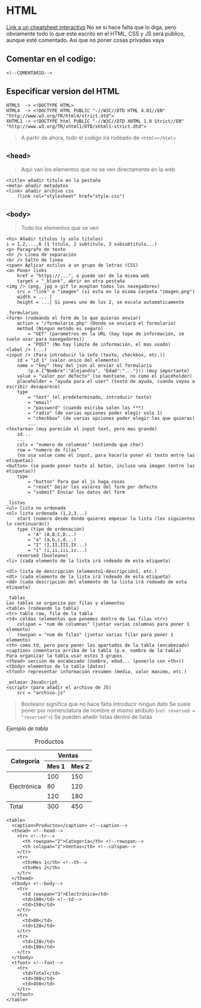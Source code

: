 # HTML

[Link a un cheatsheet interactivo](https://htmlcheatsheet.com/)
No se si hace falta que lo diga, pero obviamente todo lo que este escrito en el HTML, CSS y JS será publico, aunque esté comentado. Asi que no poner cosas privadas vaya

## Comentar en el codigo:

```
<!--COMENTARIO-->
```

## Especificar version del HTML

```
HTML5  -> <!DOCTYPE HTML>
HTML4  -> <!DOCTYPE HTML PUBLIC "-//W3C//DTD HTML 4.01//EN" "http://www.w3.org/TR/html4/strict.dtd">
XHTML1 -> <!DOCTYPE html PUBLIC "-//W3C//DTD XHTML 1.0 Strict//EN" "http://www.w3.org/TR/xhtml1/DTD/xhtml1-strict.dtd">
```

> A partir de ahora, todo el codigo irá rodeado de `<html></html>`

## `<head>`

> Aqui van los elementos que no se ven directamente en la web

```
<title> añadir titulo en la pestaña
<meta> añadir metadatos
<link> añadir archivo css
    (link rel="stylesheet" href="style.css")
```

## `<body>`

> Todo los elementos que se ven

```
<hi> Añadir titulos (y solo titulos)
i = 1,2,...,6 (1 titulo, 2 subtitulo, 3 subsubtitulo...)
<p> Paragrafo de texto
<hr /> Linea de separación
<br /> Salto de linea
<span> Aplicar estilos a un grupo de letras (CSS)
<a> Poner links
    href = "https://...", o puede ser de la misma web
    target = "_blank", abrir en otra pestaña
<img /> (png, jpg o gif lo aceptan todos los navegadores)
    src = "link" o "imagen" (si esta en la misma carpeta "imagen.png")
    width = ... |
    height = ...| Si pones uno de los 2, se escala automaticamente

_formularios_
<form> (rodeando el form de lo que quieras enviar)
    action = "/formulario.php" (Donde se enviará el formulario)
    method (Ningun metodo es seguro)
        = "GET" (parametros en la URL (hay tope de información, se suele usar para navegadores))
        = "POST" (No hay limite de información, el mas usado)
<label /> (...)
<input /> (Para introducir la info (texto, checkbox, etc.))
    id = "id_1" (valor unico del elemento)
    name = "key" (key del json al enviar el formulario
        (p.e.{"Nombre":"Alejandro", "Edad":"..."})) (muy importante)
    value = "valor por defecto" (se mantiene, no como el placeholder)
    placeholder = "ayuda para el user" (texto de ayuda, cuando vayas a escribir desaparece)
    type
        = "text" (el predeterminado, introducir texto)
        = "email"
        = "password" (cuando escriba salen los ***)
        = "radio" (de varias opciones poder elegir solo 1)
        = "checkbox" (de varias opciones poder elegir las que quieras)
        ...
<textarea> (muy parecido al input text, pero mas grande)
    id...
    ...
    cols = "numero de columnas" (entiendo que char)
    row = "numero de filas"
    (no usa value como el input, para hacerlo poner el texto entre las etiquetas)
<button> (se puede poner texto al botón, incluso una imagen (entre las etiquetas))
    type
        = "button" Para que el js haga cosas
        = "reset" Dejar los valores del form por defecto
        = "submit" Enviar los datos del form

_listas_
<ul> lista no ordenada
<ol> lista ordenada (1,2,3...)
    start (numero desde donde quieres empezar la lista (los siguientes lo continuarán))
    type (tipo de ordenación)
        = "A" (A,B,C,D...)
        = "a" (a,b,c,d...)
        = "I" (I,II,III,IV...)
        = "i" (i,ii,iii,iv...)
    reversed (booleano)
<li> (cada elemento de la lista irá rodeado de esta etiqueta)

<dl> lista de descripción (elemento1-descripción1, etc.)
<dt> (cada elemento de la lista irá rodeado de esta etiqueta)
<dd> (cada descripción del elemento de la lista irá rodeado de esta etiqueta)

_tablas_
Las tablas se organiza por filas y elementos
<table> (rodeando la tabla)
<tr> table row, fila de la tabla
<td> celdas (elementos que ponemos dentro de las filas <tr>)
    colspan = "num de columnas" (juntar varias columnas para poner 1 elemento)
    rowspan = "num de filas" (juntar varias filar para poner 1 elemento)
<th> como td, pero para poner los apartados de la tabla (encabezado)
<caption> comentario arriba de la tabla (p.e. nombre de la tabla)
Para organizar la tabla usar estos 3 grupos
<thead> sección de encabezado (nombre, edad... (ponerlo con <th>))
<tbody> elementos de la tabla (datos)
<tfoot> representar información resumen (media, valor maximo, etc.)

_enlazar JavaScript_
<script> (para añadir el archivo de JS)
    src = "archivo.js"
```

> Booleano significa que no hace falta introducir ningun dato
> Se suele poner por nomenclatura de nombre el mismo atributo (`<ol reversed = "reversed">`)
> Se pueden añadir listas dentro de listas

_Ejemplo de tabla_

<table>
  <caption>Productos</caption> <!--caption-->
  <thead> <!--head-->
    <tr> <!--tr-->
      <th rowspan="2">Categoría</th> <!--rowspan-->
      <th colspan="2">Ventas</th> <!--colspan-->
    </tr>
    <tr>
      <th>Mes 1</th> <!--th-->
      <th>Mes 2</th>
    </tr>
  </thead>
  <tbody> <!--body-->
    <tr>
      <td rowspan="3">Electrónica</td>
      <td>100</td> <!--td-->
      <td>150</td>
    </tr>
    <tr>
      <td>80</td>
      <td>120</td>
    </tr>
    <tr>
      <td>120</td>
      <td>180</td>
    </tr>
  </tbody>
  <tfoot> <!--foot-->
    <tr>
      <td>Total</td>
      <td>300</td>
      <td>450</td>
    </tr>
  </tfoot>
</table>

```
<table>
  <caption>Productos</caption> <!--caption-->
  <thead> <!--head-->
    <tr> <!--tr-->
      <th rowspan="2">Categoría</th> <!--rowspan-->
      <th colspan="2">Ventas</th> <!--colspan-->
    </tr>
    <tr>
      <th>Mes 1</th> <!--th-->
      <th>Mes 2</th>
    </tr>
  </thead>
  <tbody> <!--body-->
    <tr>
      <td rowspan="3">Electrónica</td>
      <td>100</td> <!--td-->
      <td>150</td>
    </tr>
    <tr>
      <td>80</td>
      <td>120</td>
    </tr>
    <tr>
      <td>120</td>
      <td>180</td>
    </tr>
  </tbody>
  <tfoot> <!--foot-->
    <tr>
      <td>Total</td>
      <td>300</td>
      <td>450</td>
    </tr>
  </tfoot>
</table>
```
